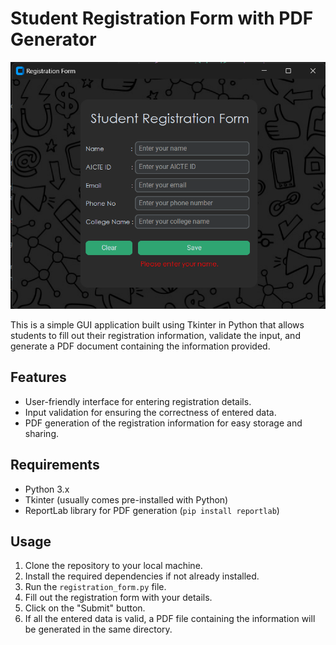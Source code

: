 # Student Registration Form with PDF Generator
![output image](output.png)


This is a simple GUI application built using Tkinter in Python that allows students to fill out their registration information, validate the input, and generate a PDF document containing the information provided.

## Features
- User-friendly interface for entering registration details.
- Input validation for ensuring the correctness of entered data.
- PDF generation of the registration information for easy storage and sharing.

## Requirements
- Python 3.x
- Tkinter (usually comes pre-installed with Python)
- ReportLab library for PDF generation (`pip install reportlab`)

## Usage
1. Clone the repository to your local machine.
2. Install the required dependencies if not already installed.
3. Run the `registration_form.py` file.
4. Fill out the registration form with your details.
5. Click on the "Submit" button.
6. If all the entered data is valid, a PDF file containing the information will be generated in the same directory.
